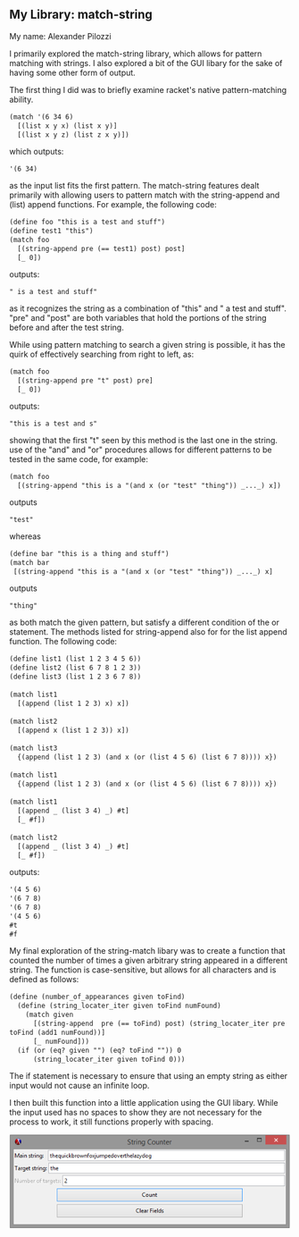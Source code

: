 
## My Library: match-string
My name: Alexander Pilozzi

I primarily explored the match-string library, which allows for pattern matching with strings.
I also explored a bit of the GUI libary for the sake of having some other form of output.

The first thing I did was to briefly examine racket's native pattern-matching ability.
```racket
(match '(6 34 6)
  [(list x y x) (list x y)]
  [(list x y z) (list z x y)])
```
which outputs:
```racket
'(6 34)
```
as the input list fits the first pattern.
The match-string features dealt primarily with allowing users to pattern match with the string-append and (list) append functions.
For example, the following code:
```racket
(define foo "this is a test and stuff")
(define test1 "this")
(match foo
  [(string-append pre (== test1) post) post]
  [_ 0])
```
outputs:
```racket
" is a test and stuff"
```
as it recognizes the string as a combination of "this" and " a test and stuff".
"pre" and "post" are both variables that hold the portions of the string before and after the test string.

While using pattern matching to search a given string is possible, it has the quirk of effectively searching from right to left, as:
```racket
(match foo
  [(string-append pre "t" post) pre]
  [_ 0])
```
outputs:
```racket
"this is a test and s"
```
showing that the first "t" seen by this method is the last one in the string.
use of the "and" and "or" procedures allows for different patterns to be tested in the same code, for example:

```racket
(match foo
  [(string-append "this is a "(and x (or "test" "thing")) _..._) x])
```
outputs
```racket
"test"
```
whereas
```racket
(define bar "this is a thing and stuff")
(match bar
 [(string-append "this is a "(and x (or "test" "thing")) _..._) x]
```
outputs
```racket
"thing"
```
as both match the given pattern, but satisfy a different condition of the or statement.
The methods listed for string-append also for for the list append function. The following code:
```racket
(define list1 (list 1 2 3 4 5 6))
(define list2 (list 6 7 8 1 2 3))
(define list3 (list 1 2 3 6 7 8))

(match list1
  [(append (list 1 2 3) x) x])

(match list2
  [(append x (list 1 2 3)) x])

(match list3
  {(append (list 1 2 3) (and x (or (list 4 5 6) (list 6 7 8)))) x})

(match list1
  {(append (list 1 2 3) (and x (or (list 4 5 6) (list 6 7 8)))) x})

(match list1
  [(append _ (list 3 4) _) #t]
  [_ #f])

(match list2
  [(append _ (list 3 4) _) #t]
  [_ #f])
```
outputs:
```racket
'(4 5 6)
'(6 7 8)
'(6 7 8)
'(4 5 6)
#t
#f
```

My final exploration of the string-match libary was to create a function that counted the number of times a given arbitrary string
appeared in a different string. The function is case-sensitive, but allows for all characters and is defined as follows:
```racket
(define (number_of_appearances given toFind)
  (define (string_locater_iter given toFind numFound)
    (match given
      [(string-append  pre (== toFind) post) (string_locater_iter pre toFind (add1 numFound))]
      [_ numFound]))
  (if (or (eq? given "") (eq? toFind "")) 0
      (string_locater_iter given toFind 0)))
```
The if statement is necessary to ensure that using an empty string as either input would not cause an infinite loop.

I then built this function into a little application using the GUI libary. While the input used has no spaces to show they
are not necessary for the process to work, it still functions properly with spacing.

![sample_output](Exploration-output.PNG?raw=true "Sample Output")
